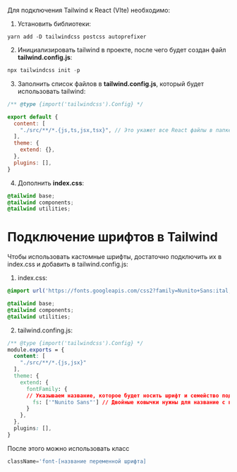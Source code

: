 Для подключения Tailwind к React (VIte) необходимо:
1) Установить библиотеки:
```node
yarn add -D tailwindcss postcss autoprefixer
```
2) Инициализировать tailwind в проекте, после чего будет создан файл __tailwind.config.js__:
```js
npx tailwindcss init -p
```
3) Заполнить список файлов в __tailwind.config.js__, который будет использовать tailwind: 
``` JavaScript
/** @type {import('tailwindcss').Config} */

export default {
  content: [
    "./src/**/*.{js,ts,jsx,tsx}", // Это укажет все React файлы в папке src
  ],
  theme: {
    extend: {},
  },
  plugins: [],
}
```
4) Дополнить __index.css__:
``` CSS
@tailwind base;
@tailwind components;
@tailwind utilities;
```
# Подключение шрифтов в Tailwind
Чтобы использовать кастомные шрифты, достаточно подключить их в index.css и добавить в tailwind.config.js:
1. index.css:
```css
@import url('https://fonts.googleapis.com/css2?family=Nunito+Sans:ital,opsz,wght@0,6..12,200..1000;1,6..12,200..1000&display=swap');

@tailwind base;
@tailwind components;
@tailwind utilities;
```
2. tailwind.confing.js:
```css
/** @type {import('tailwindcss').Config} */
module.exports = {
  content: [
    "./src/**/*.{js,jsx}"
  ],
  theme: {
    extend: {
      fontFamily: {
      // Указываем название, которое будет носить шрифт и семейство подключенного шрифта
        fs: ['"Nunito Sans"'] // Двойные ковычки нужны для название с пробелами
      }
    },
  },
  plugins: [],
}

```
После этого можно использовать класс
```jsx
className='font-[название переменной шрифта]
```